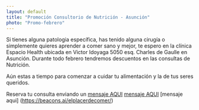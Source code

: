 ```yaml
---
layout: default
title: "Promoción Consultorio de Nutrición - Asunción"
photo: "Promo-febrero"
---
```


Si tienes alguna patologia específica, has tenido alguna cirugía o simplemente quieres aprender a comer sano y mejor, te espero en la clínica Espacio Health ubicada en Victor Idoyaga 5050 esq. Charles de Gaulle en Asunción. Durante todo febrero tendremos descuentos en las consultas de Nutrición.

Aún estas a tiempo para comenzar a cuidar tu alimentación y la de tus seres queridos.  

Reserva tu consulta enviando un [mensaje AQUI]([url]https://beacons.ai/elplacerdecomer/) 
[mensaje AQUI](url)
[mensaje aqui] (https://beacons.ai/elplacerdecomer/)
